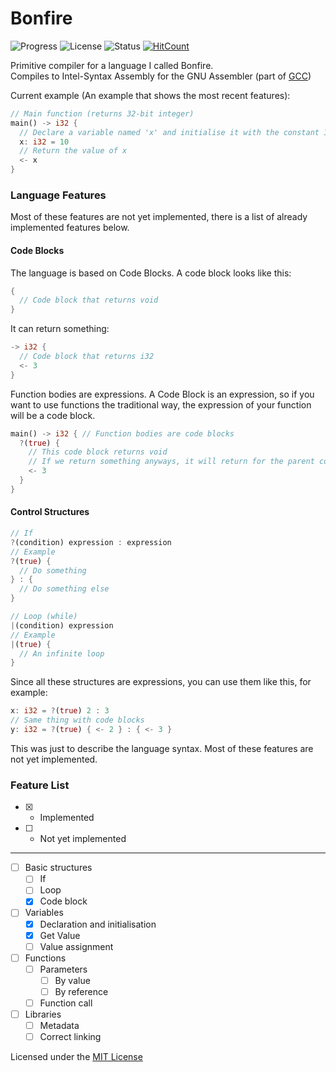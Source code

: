 # Bonfire
![Progress](https://img.shields.io/badge/Progress-20%25-orange "Progress: 20%")
![License](https://img.shields.io/badge/License-MIT-green "License: MIT")
![Status](https://img.shields.io/badge/Status-Works%20on%20my%20machine-yellowgreen "Works on my machine")
[![HitCount](http://hits.dwyl.com/Buam/Bonfire.svg)](http://hits.dwyl.com/Buam/Bonfire)

Primitive compiler for a language I called Bonfire.  
Compiles to Intel-Syntax Assembly for the GNU Assembler (part of [GCC](https://gcc.gnu.org))

Current example (An example that shows the most recent features):
```rust
// Main function (returns 32-bit integer)
main() -> i32 {
  // Declare a variable named 'x' and initialise it with the constant 10
  x: i32 = 10
  // Return the value of x
  <- x
}
```


### Language Features
Most of these features are not yet implemented, there is a list of already implemented features below.
#### Code Blocks
The language is based on Code Blocks. A code block looks like this:
```rust
{
  // Code block that returns void
}
```
It can return something:
```rust
-> i32 {
  // Code block that returns i32
  <- 3
}
```
Function bodies are expressions. A Code Block is an expression, so if you want to use functions the traditional way, the expression of your function will be a code block.
```rust
main() -> i32 { // Function bodies are code blocks
  ?(true) {
    // This code block returns void
    // If we return something anyways, it will return for the parent code block (the function)
    <- 3
  }
}
```
#### Control Structures
```rust
// If
?(condition) expression : expression
// Example
?(true) {
  // Do something
} : {
  // Do something else
}
```

```rust
// Loop (while)
|(condition) expression
// Example
|(true) {
  // An infinite loop
}
```
Since all these structures are expressions, you can use them like this, for example:
```rust
x: i32 = ?(true) 2 : 3
// Same thing with code blocks
y: i32 = ?(true) { <- 2 } : { <- 3 }
```

This was just to describe the language syntax. Most of these features are not yet implemented.
### Feature List
* [x] - Implemented
* [ ] - Not yet implemented

------------------

* [ ] Basic structures
  * [ ] If
  * [ ] Loop
  * [x] Code block
* [ ] Variables
  * [x] Declaration and initialisation
  * [x] Get Value
  * [ ] Value assignment
* [ ] Functions
  * [ ] Parameters
    * [ ] By value
    * [ ] By reference
  * [ ] Function call
* [ ] Libraries
  * [ ] Metadata
  * [ ] Correct linking

Licensed under the [MIT License](https://github.com/Buam/Bonfire/blob/master/LICENSE.txt)
